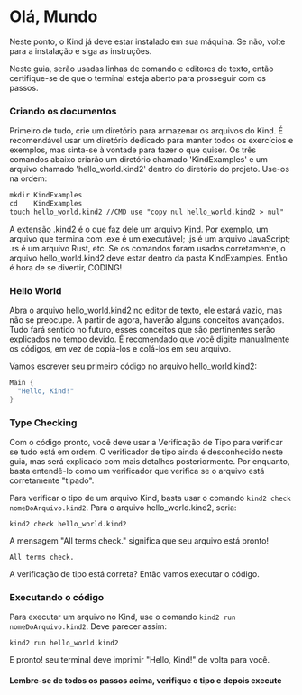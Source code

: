 # Olá, Mundo

Neste ponto, o Kind já deve estar instalado em sua máquina. Se não, volte para a instalação e siga as instruções.

Neste guia, serão usadas linhas de comando e editores de texto, então certifique-se de que o terminal esteja aberto para prosseguir com os passos.

### Criando os documentos

Primeiro de tudo, crie um diretório para armazenar os arquivos do Kind. É recomendável usar um diretório dedicado para manter todos os exercícios e exemplos, mas sinta-se à vontade para fazer o que quiser.
Os três comandos abaixo criarão um diretório chamado 'KindExamples' e um arquivo chamado 'hello_world.kind2' dentro do diretório do projeto. Use-os na ordem:

```diff
mkdir KindExamples
cd    KindExamples
touch hello_world.kind2 //CMD use "copy nul hello_world.kind2 > nul"
```

A extensão .kind2 é o que faz dele um arquivo Kind. Por exemplo, um arquivo que termina com .exe é um executável; .js é um arquivo JavaScript; .rs é um arquivo Rust, etc.
Se os comandos foram usados corretamente, o arquivo hello_world.kind2 deve estar dentro da pasta KindExamples. Então é hora de se divertir, CODING!

### Hello World

Abra o arquivo hello_world.kind2 no editor de texto, ele estará vazio, mas não se preocupe.
A partir de agora, haverão alguns conceitos avançados. Tudo fará sentido no futuro, esses conceitos que são pertinentes serão explicados no tempo devido. É recomendado que você digite manualmente os códigos, em vez de copiá-los e colá-los em seu arquivo.

Vamos escrever seu primeiro código no arquivo hello_world.kind2:

``` Rust
Main {
  "Hello, Kind!"
}
```

### Type Checking

Com o código pronto, você deve usar a Verificação de Tipo para verificar se tudo está em ordem. O verificador de tipo ainda é desconhecido neste guia, mas será explicado com mais detalhes posteriormente. Por enquanto, basta entendê-lo como um verificador que verifica se o arquivo está corretamente "tipado".

Para verificar o tipo de um arquivo Kind, basta usar o comando `kind2 check nomeDoArquivo.kind2`. Para o arquivo hello_world.kind2, seria:

```
kind2 check hello_world.kind2
```

A mensagem "All terms check." significa que seu arquivo está pronto!

```
All terms check.
```

A verificação de tipo está correta? Então vamos executar o código.

### Executando o código

Para executar um arquivo no Kind, use o comando `kind2 run nomeDoArquivo.kind2`. Deve parecer assim:

```
kind2 run hello_world.kind2
```

E pronto! seu terminal deve imprimir "Hello, Kind!" de volta para você.

#### Lembre-se de todos os passos acima, verifique o tipo e depois execute
